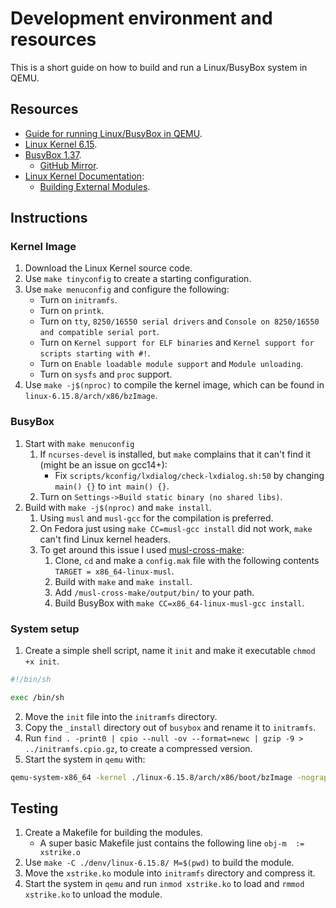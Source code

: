 # Development environment and resources

This is a short guide on how to build and run a Linux/BusyBox system in QEMU.

## Resources

- [Guide for running Linux/BusyBox in QEMU](https://gist.github.com/chrisdone/02e165a0004be33734ac2334f215380e).
- [Linux Kernel 6.15](https://www.kernel.org/).
- [BusyBox 1.37](https://busybox.net/).
   - [GitHub Mirror](https://github.com/mirror/busybox).
- [Linux Kernel Documentation](https://docs.kernel.org/index.html):
   - [Building External Modules](https://docs.kernel.org/kbuild/modules.html#building-external-modules).

## Instructions

### Kernel Image

1. Download the Linux Kernel source code.
2. Use `make tinyconfig` to create a starting configuration.
3. Use `make menuconfig` and configure the following:
    - Turn on `initramfs`.
    - Turn on `printk`.
    - Turn on `tty`, `8250/16550 serial drivers` and `Console on 8250/16550 and compatible serial port`.
    - Turn on `Kernel support for ELF binaries` and `Kernel support for scripts starting with #!`.
    - Turn on `Enable loadable module support` and `Module unloading`.
    - Turn on `sysfs` and `proc` support.
4. Use `make -j$(nproc)` to compile the kernel image, which can be found in `linux-6.15.8/arch/x86/bzImage`.

### BusyBox

1. Start with `make menuconfig`
   1. If `ncurses-devel` is installed, but `make` complains that it can't find it (might be an issue on gcc14+):
      - Fix `scripts/kconfig/lxdialog/check-lxdialog.sh:50` by changing `main() {}` to `int main() {}`.
   2. Turn on `Settings->Build static binary (no shared libs)`.
2. Build with `make -j$(nproc)` and `make install`.
   1. Using `musl` and `musl-gcc` for the compilation is preferred.
   2. On Fedora just using `make CC=musl-gcc install` did not work, `make` can't find Linux kernel headers.
   3. To get around this issue I used [musl-cross-make](https://github.com/richfelker/musl-cross-make):
      1. Clone, `cd` and make a `config.mak` file with the following contents `TARGET = x86_64-linux-musl`.
      2. Build with `make` and `make install`.
      3. Add `/musl-cross-make/output/bin/` to your path.
      4. Build BusyBox with `make CC=x86_64-linux-musl-gcc install`.

### System setup

1. Create a simple shell script, name it `init` and make it executable `chmod +x init`.

```bash
#!/bin/sh

exec /bin/sh
```

2. Move the `init` file into the `initramfs` directory.
3. Copy the `_install` directory out of `busybox` and rename it to `initramfs`.
4. Run `find . -print0 | cpio --null -ov --format=newc | gzip -9 > ../initramfs.cpio.gz`, to create a compressed version.
5. Start the system in `qemu` with:

```BASH
qemu-system-x86_64 -kernel ./linux-6.15.8/arch/x86/boot/bzImage -nographic -append 'console=ttyS0 loglevel=7' -initrd initramfs.cpio.gz
```

## Testing

1. Create a Makefile for building the modules.
   - A super basic Makefile just contains the following line `obj-m  := xstrike.o`
2. Use `make -C ./denv/linux-6.15.8/ M=$(pwd)` to build the module.
3. Move the `xstrike.ko` module into `initramfs` directory and compress it.
4. Start the system in `qemu` and run `inmod xstrike.ko` to load and `rmmod xstrike.ko` to unload the module.
